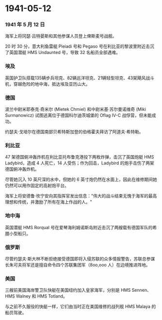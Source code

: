 # 1941-05-12

### 1941 年 5 月 12 日

海军上将冈瑟·吕特晏斯和其他参谋人员登上俾斯麦号战舰。

20 时 30 分，意大利鱼雷艇 Pleiadi 号和 Pegaso
号在利比亚的黎波里附近击沉了英国潜艇 HMS Undaunted 号，导致 32
名船员全部遇难。

### 埃及

英国护卫队搭载135辆步兵坦克、82辆巡洋坦克、21辆轻型坦克、43架飓风战斗机，穿越危险的地中海，抵达埃及亚历山大。

### 德国

波兰中尉米耶泰克·奇米尔 (Mietek Chmiel) 和中尉米基·苏尔曼诺维奇 (Miki
Surmanowicz) 试图逃离位于德国科尔迪茨城堡的 Oflag IV-C
战俘营，但未能成功。

约瑟夫·戈培尔在德国南部贝希特斯加登的伯格霍夫拜访了阿道夫·希特勒。

### 利比亚

47 架德国俯冲轰炸机在利比亚托布鲁克港投下两枚炸弹，击沉了英国炮艇 HMS
Ladybird，造成 4 人死亡，14 人受伤；作为回击，Ladybird
的炮手击伤了两架德国俯冲轰炸机。

尽管她沉入 10 英尺深的水中，但她的 6
英寸炮仍然在水面上，因此在维修期间她仍然可以用作固定的高射炮平台。

海军上将安德鲁·坎宁安向其指挥官发出信息："伟大的战斗结束无愧于海军的最高理想和传统，并激励了所有在海上作战的人。"

### 地中海

英国潜艇 HMS Rorqual
号在爱琴海利姆诺斯岛附近击沉了两艘载有德国军队的希腊小型船只。

### 俄罗斯

尽管约瑟夫·斯大林不断拒绝接受德国即将入侵苏联的众多情报警告，苏联总参谋长朱可夫将军还是擅自命令四个苏联集团军（8oo,ooo
人）在边境推进阵地。

### 美国

三艘前美国海岸警卫队快艇在美国纽约加入皇家海军，分别是 HMS Sennen、HMS
Walney 和 HMS Totland。

与之前不久服役的快艇一样，它们由当时正在美国维修的战列舰 HMS Malaya
的船员驾驶。
